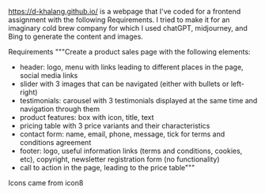
https://d-khalang.github.io/ is a webpage that I've coded for a frontend assignment with the following Requirements.
I tried to make it for an imaginary cold brew company for which I used chatGPT, midjourney, and Bing to generate the content and images.

Requirements
"""Create a product sales page with the following elements:
- header: logo, menu with links leading to different places in the page, social media links
- slider with 3 images that can be navigated (either with bullets or left-right)
- testimonials: carousel with 3 testimonials displayed at the same time and navigation through them
- product features: box with icon, title, text
- pricing table with 3 price variants and their characteristics
- contact form: name, email, phone, message, tick for terms and conditions agreement
- footer: logo, useful information links (terms and conditions, cookies, etc), copyright, newsletter registration form (no functionality)
- call to action in the page, leading to the price table"""

Icons came from icon8


